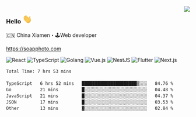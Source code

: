 <img align="right" src="https://github-readme-stats.vercel.app/api?username=yiiu&show_icons=false&bg_color=30,e96443,904e95&title_color=fff&text_color=fff" />

### Hello <img src="https://raw.githubusercontent.com/ABSphreak/ABSphreak/master/gifs/Hi.gif" width="26px" />
 
🇨🇳 China Xiamen・🕹Web developer

https://soapphoto.com

<p align="left"><img src="https://cdn.svgporn.com/logos/react.svg" alt="React" width="32" height="32"/> <img src="https://cdn.svgporn.com/logos/typescript-icon.svg" alt="TypeScript" width="32" height="32"/> <img src="https://cdn.svgporn.com/logos/gopher.svg" alt="Golang" width="32" height="32"/> <img src="https://cdn.svgporn.com/logos/vue.svg" alt="Vue.js" width="32" height="32"/> <img src="https://cdn.svgporn.com/logos/nestjs.svg" alt="NestJS" width="32" height="32"/> <img src="https://cdn.svgporn.com/logos/flutter.svg" alt="Flutter" width="32" height="32"/> <img src="https://cdn.svgporn.com/logos/nextjs-icon.svg" alt="Next.js" width="32" height="32"/></p>


<!--START_SECTION:waka-->

```txt
Total Time: 7 hrs 53 mins

TypeScript   6 hrs 52 mins   █████████████████████▒░░░   84.76 %
Go           21 mins         █░░░░░░░░░░░░░░░░░░░░░░░░   04.48 %
JavaScript   21 mins         █░░░░░░░░░░░░░░░░░░░░░░░░   04.37 %
JSON         17 mins         █░░░░░░░░░░░░░░░░░░░░░░░░   03.53 %
Other        13 mins         ▓░░░░░░░░░░░░░░░░░░░░░░░░   02.84 %
```

<!--END_SECTION:waka-->

